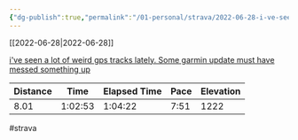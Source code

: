 ```yaml
---
{"dg-publish":true,"permalink":"/01-personal/strava/2022-06-28-i-ve-seen-a-lot-of-weird-gps-tracks-lately-some-garmin-update-must-have-messed-something-up/"}
---
```



[[2022-06-28\|2022-06-28]]

[i've seen a lot of weird gps tracks lately. Some garmin update must have messed something up](https://www.strava.com/activities/7384932231)

| Distance | Time    | Elapsed Time | Pace | Elevation |
| -------- | ------- | ------------ | ---- | --------- |
| 8.01     | 1:02:53 | 1:04:22      | 7:51 | 1222      |




#strava
